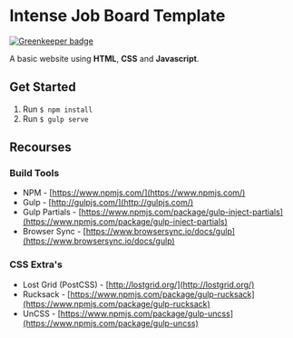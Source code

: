 # Intense Job Board Template

[![Greenkeeper badge](https://badges.greenkeeper.io/iamchriswick/Intense-Job-Board-Template.svg)](https://greenkeeper.io/)

A basic website using **HTML**, **CSS** and **Javascript**.

## Get Started

1. Run `$ npm install`
2. Run `$ gulp serve`


## Recourses
### Build Tools
* NPM - [https://www.npmjs.com/](https://www.npmjs.com/)
* Gulp - [http://gulpjs.com/](http://gulpjs.com/)
* Gulp Partials - [https://www.npmjs.com/package/gulp-inject-partials](https://www.npmjs.com/package/gulp-inject-partials)
* Browser Sync - [https://www.browsersync.io/docs/gulp](https://www.browsersync.io/docs/gulp)

### CSS Extra's
* Lost Grid (PostCSS) - [http://lostgrid.org/](http://lostgrid.org/)
* Rucksack - [https://www.npmjs.com/package/gulp-rucksack](https://www.npmjs.com/package/gulp-rucksack)
* UnCSS - [https://www.npmjs.com/package/gulp-uncss](https://www.npmjs.com/package/gulp-uncss)
